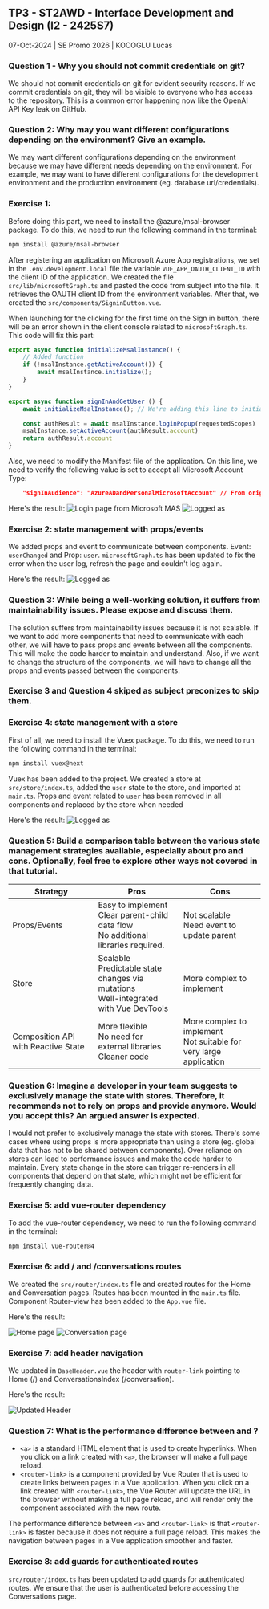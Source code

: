 ## TP3 - ST2AWD - Interface Development and Design (I2 - 2425S7)

07-Oct-2024 | SE Promo 2026 | KOCOGLU Lucas


### Question 1 -  Why you should not commit credentials on git?

We should not commit credentials on git for evident security reasons.
If we commit credentials on git, they will be visible to everyone who has access to the repository.
This is a common error happening now like the OpenAI API Key leak on GitHub.

### Question 2: Why may you want different configurations depending on the environment? Give an example.

We may want different configurations depending on the environment because we may have different needs depending on the environment.
For example, we may want to have different configurations for the development environment and the production environment (eg. database url/credentials).

### Exercise 1: 

Before doing this part, we need to install the @azure/msal-browser package. To do this, we need to run the following command in the terminal:

```bash
npm install @azure/msal-browser
```

After registering an application on Microsoft Azure App registrations, we set in the `.env.development.local` file the variable `VUE_APP_OAUTH_CLIENT_ID` with the client ID of the application.
We created the file `src/lib/microsoftGraph.ts` and pasted the code from subject into the file. It retrieves the OAUTH client ID from the environment variables.
After that, we created the `src/components/SigninButton.vue`.

When launching for the clicking for the first time on the Sign in button, there will be an error shown in the client console related to `microsoftGraph.ts`. This code will fix this part:
```typescript
export async function initializeMsalInstance() {
    // Added function
    if (!msalInstance.getActiveAccount()) {
        await msalInstance.initialize();
    }
}

export async function signInAndGetUser () {
    await initializeMsalInstance(); // We're adding this line to initialize the msalInstance

    const authResult = await msalInstance.loginPopup(requestedScopes)
    msalInstance.setActiveAccount(authResult.account)
    return authResult.account
}
```

Also, we need to modify the Manifest file of the application. On this line, we need to verify the following value is set to accept all Microsoft Account Type:
```json
	"signInAudience": "AzureADandPersonalMicrosoftAccount" // From originaly "PersonalMicrosoftAccount"
```

Here's the result:
![Login page from Microsoft MAS](https://raw.githubusercontent.com/LucasKoc/TP4-ST2AWD/refs/heads/main/Ressources/Screenshot%202024-10-08%20at%2017.01.27.png "Our login page")
![Logged as](https://raw.githubusercontent.com/LucasKoc/TP4-ST2AWD/refs/heads/main/Ressources/Screenshot%202024-10-08%20at%2017.12.00.png "Logged as user")

### Exercise 2: state management with props/events

We added props and event to communicate between components. Event: `userChanged`  and Prop: `user`.
`microsoftGraph.ts` has been updated to fix the error when the user log, refresh the page and couldn't log again.

Here's the result:
![Logged as](https://raw.githubusercontent.com/LucasKoc/TP4-ST2AWD/refs/heads/main/Ressources/Screenshot%202024-10-15%20at%2021.36.18.png "Logged as user")

### Question 3: While being a well-working solution, it suffers from maintainability issues. Please expose and discuss them.

The solution suffers from maintainability issues because it is not scalable.
If we want to add more components that need to communicate with each other, we will have to pass props and events between all the components.
This will make the code harder to maintain and understand.
Also, if we want to change the structure of the components, we will have to change all the props and events passed between the components.

### Exercise 3 and Question 4 skiped as subject preconizes to skip them.

### Exercise 4: state management with a store

First of all, we need to install the Vuex package. To do this, we need to run the following command in the terminal:

```bash
npm install vuex@next
```

Vuex has been added to the project. We created a store at `src/store/index.ts`, added the `user` state to the store, and imported at `main.ts`.
Props and event related to `user` has been removed in all components and replaced by the store when needed

Here's the result:
![Logged as](https://raw.githubusercontent.com/LucasKoc/TP4-ST2AWD/refs/heads/main/Ressources/Screenshot%202024-10-15%20at%2022.36.55.png "Logged as user from store")

### Question 5: Build a comparison table between the various state management strategies available, especially about pro and cons. Optionally, feel free to explore other ways not covered in that tutorial.

| Strategy                            | Pros                                                                                        | Cons                                                                  |
|-------------------------------------|---------------------------------------------------------------------------------------------|-----------------------------------------------------------------------|
| Props/Events                        | Easy to implement<br/>Clear parent-child data flow<br/>No additional libraries required.    | Not scalable<br/>Need event to update parent                          |
| Store                               | Scalable<br/>Predictable state changes via mutations<br/> Well-integrated with Vue DevTools | More complex to implement                                             |
| Composition API with Reactive State | More flexible<br/>No need for external libraries<br/>Cleaner code                           | More complex to implement<br/>Not suitable for very large application |

### Question 6: Imagine a developer in your team suggests to exclusively manage the state with stores. Therefore, it recommends not to rely on props and provide anymore. Would you accept this? An argued answer is expected.

I would not prefer to exclusively manage the state with stores. There's some cases where using props is more appropriate than using a store (eg. global data that has not to be shared between components).
Over reliance on stores can lead to performance issues and make the code harder to maintain. Every state change in the store can trigger re-renders in all components that depend on that state, which might not be efficient for frequently changing data.

### Exercise 5: add vue-router dependency

To add the vue-router dependency, we need to run the following command in the terminal:

```bash
npm install vue-router@4
```

### Exercise 6: add / and /conversations routes

We created the `src/router/index.ts` file and created routes for the Home and Conversation pages.
Routes has been mounted in the `main.ts` file.
Component Router-view has been added to the `App.vue` file.

Here's the result:

![Home page](https://raw.githubusercontent.com/LucasKoc/TP4-ST2AWD/refs/heads/main/Ressources/Screenshot%202024-10-15%20at%2023.56.26.png "Home page")
![Conversation page](https://raw.githubusercontent.com/LucasKoc/TP4-ST2AWD/refs/heads/main/Ressources/Screenshot%202024-10-15%20at%2023.56.38.png "Conversation page")

### Exercise 7: add header navigation

We updated in `BaseHeader.vue` the header with `router-link` pointing to Home (/) and ConversationsIndex (/conversation).

Here's the result:

![Updated Header](https://raw.githubusercontent.com/LucasKoc/TP4-ST2AWD/refs/heads/main/Ressources/Screenshot%202024-10-16%20at%2016.10.38.png "Updated Header")

### Question 7: What is the performance difference between <a> and <router-link>?

- `<a>` is a standard HTML element that is used to create hyperlinks. When you click on a link created with `<a>`, the browser will make a full page reload.
- `<router-link>` is a component provided by Vue Router that is used to create links between pages in a Vue application. When you click on a link created with `<router-link>`, the Vue Router will update the URL in the browser without making a full page reload, and will render only the component associated with the new route.

The performance difference between `<a>` and `<router-link>` is that `<router-link>` is faster because it does not require a full page reload. This makes the navigation between pages in a Vue application smoother and faster.

### Exercise 8: add guards for authenticated routes

`src/router/index.ts` has been updated to add guards for authenticated routes.
We ensure that the user is authenticated before accessing the Conversations page.
